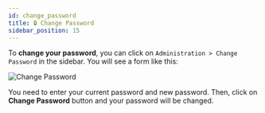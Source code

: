 ```yaml
---
id: change_password
title: 🔒 Change Password
sidebar_position: 15
---
```


To **change your password**, you can click on `Administration > Change Password` in the sidebar. You will see a form like this:

![Change Password](/assets/1.x.x/change-password.png)

You need to enter your current password and new password. Then, click on **Change Password** button and your password will be changed.